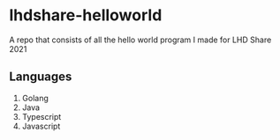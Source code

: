 # lhdshare-helloworld
A repo that consists of all the hello world program I made for LHD Share 2021

## Languages

1. Golang
2. Java
3. Typescript
4. Javascript
